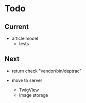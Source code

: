 # Todo

## Current

- article model
  - tests

## Next

- return check "vendor/bin/deptrac"

- move to server
  - TwigView
  - Image storage
  